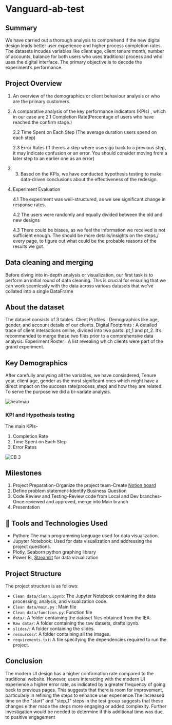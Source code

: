 # Vanguard-ab-test

## Summary

We have carried out a thorough analysis to comprehend if the new digital design leads better user experience and higher process completion rates. The datasets incudes variables like client age, client tenure month, number of accounts, balance for both users who uses traditional process and who uses the digital interface. The primary objective is to decode the experiment’s performance. 


## Project Overview

1. An overview of the demographics or client behaviour analysis or who are the primary customers.
2. A comparative analysis of the key performance indicators (KPIs) , which in our case are
   2.1 Completion Rate(Percentage of users who have reached the confirm stage.)

    2.2 Time Spent on Each Step (The average duration users spend on each step) 

    2.3 Error Rates (If there’s a step where users go back to a previous step, it may indicate confusion or an error. You should consider moving           from a later step to an earlier one as an error)
3. 3. Based on the KPIs, we have conducted hypothesis testing to make data-driven conclusions about the effectiveness of the redesign.
4. Experiment Evaluation

    4.1 The  experiment was well-structured, as we see significant change in response rates.

    4.2 The users were randomly and equally divided between the old and new designs

    4.3 There could be biases, as we feel the information we received is not sufficient enough. The should be more details/insights on the steps,/ every page, to figure out what could be the probable reasons of the results we got.  



## Data cleaning and merging

Before diving into in-depth analysis or visualization, our first task is to perform an initial round of data cleaning. This is crucial for ensuring that we can work seamlessly with the data across various datasets that we've collated into a single DataFrame

## About the dataset

The dataset consists of 3 tables.
Client Profiles : Demographics like age, gender, and account details of our clients.
Digital Footprints : A detailed trace of client interactions online, divided into two parts: pt_1 and pt_2. It’s recommended to merge these two files prior to a comprehensive data analysis.
Experiment Roster : A list revealing which clients were part of the grand experiment.

## Key Demographics

After carefully analysing all the variables, we have consisdered, Tenure year, client age, gender as the most significant ones which might have a direct impact on the success rate(process_step) and how  they are related. To serve the purpose we did a bi-variate analysis.

![heatmap](https://github.com/user-attachments/assets/98b0a1a6-a264-4ff1-b2eb-f7c938187175)



### KPI and Hypothesis testing

The main KPIs-
1. Completion Rate
2. Time Spent on Each Step
3. Error Rates

   
![CB 3](https://github.com/user-attachments/assets/f83d021b-47e1-4f56-bbe8-e09e61198109)


## Milestones

  1. Project Preparation-Organize the project team-Create [Notion board](https://teal-server-788.notion.site/Vanguard-A-B-Testing-7139a9cc4a19438698eae03777b9accd)
  2. Define problem statement-Identify Business Question
  3. Code Review and Testing-Review code from Local and Dev branches-Once reviewed and approved, merge 
     into Main branch
  4. Presentation
  

## :toolbox: Tools and Technologies Used


- Python: The main programming language used for data visualization.
- Jupyter Notebook: Used for data visualization and addressing the project questions.
- Plotly, Seaborn python graphing library
- Power Bi, [Streamlit](http://localhost:8502/) for data vizualization

## Project Structure

The project structure is as follows:

- `Clean data/clean.ipynb`: The Jupyter Notebook containing the data processing, analysis, and visualization code.
- `Clean data/main.py` : Main file
- `Clean data/function.py`: Function file
- `data/`: A folder containing the dataset files obtained from the IEA.
- `Raw data/`: A folder containing the raw datsets, drafts ipynb.
- `slides/`: A folder containing the slides.
- `resources/`: A folder containing all the images.
- `requirements.txt`: A file specifying the dependencies required to run the project.


## Conclusion

The modern UI design has a higher confirmation rate compared to the traditional website. However, users interacting with the modern UI experience a higher error rate, as indicated by a greater frequency of going back to previous pages. This suggests that there is room for improvement, particularly in refining the steps to enhance user experience.The increased time on the "start" and "step_1" steps in the test group suggests that these changes either made the steps more engaging or added complexity. Further investigation would be needed to determine if this additional time was due to positive engagement 
